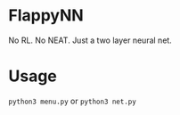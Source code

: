 # FlappyNN
No RL. No NEAT. Just a two layer neural net.

# Usage
`python3 menu.py` or `python3 net.py`
